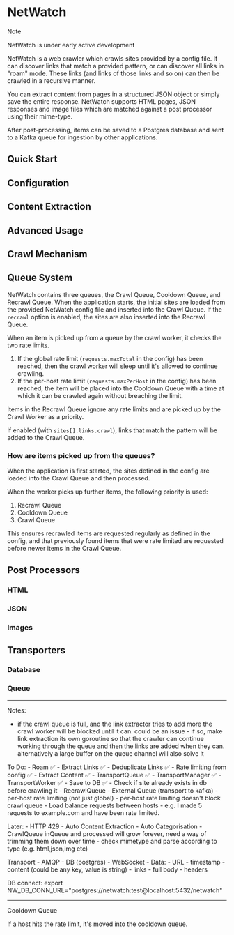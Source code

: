 # NetWatch

> [!NOTE]
> NetWatch is under early active development

NetWatch is a web crawler which crawls sites provided by a config file. It can discover links that match a provided pattern, or can discover all links in "roam" mode. These links (and links of those links and so on) can then be crawled in a recursive manner.

You can extract content from pages in a structured JSON object or simply save the entire response. NetWatch supports HTML pages, JSON responses and image files which are matched against a post processor using their mime-type.

After post-processing, items can be saved to a Postgres database and sent to a Kafka queue for ingestion by other applications.

## Quick Start

## Configuration

## Content Extraction

## Advanced Usage

## Crawl Mechanism

## Queue System

NetWatch contains three queues, the Crawl Queue, Cooldown Queue, and Recrawl Queue. When the application starts, the initial sites are loaded from the provided NetWatch config file and inserted into the Crawl Queue. If the `recrawl` option is enabled, the sites are also inserted into the Recrawl Queue.

When an item is picked up from a queue by the crawl worker, it checks the two rate limits.

1. If the global rate limit (`requests.maxTotal` in the config) has been reached, then the crawl worker will sleep until it's allowed to continue crawling.
2. If the per-host rate limit (`requests.maxPerHost` in the config) has been reached, the item will be placed into the Cooldown Queue with a time at which it can be crawled again without breaching the limit.

Items in the Recrawl Queue ignore any rate limits and are picked up by the Crawl Worker as a priority.

If enabled (with `sites[].links.crawl`), links that match the pattern will be added to the Crawl Queue.

### How are items picked up from the queues?

When the application is first started, the sites defined in the config are loaded into the Crawl Queue and then processed.

When the worker picks up further items, the following priority is used:
1. Recrawl Queue
2. Cooldown Queue
3. Crawl Queue

This ensures recrawled items are requested regularly as defined in the config, and that previously found items that were rate limited are requested before newer items in the Crawl Queue.

## Post Processors
### HTML
### JSON
### Images

## Transporters
### Database
### Queue

---

Notes: 
- if the crawl queue is full, and the link extractor tries to add more the crawl worker will be blocked until it can. could be an issue - if so, make link extraction its own goroutine so that the crawler can continue working through the queue and then the links are added when they can. alternatively a large buffer on the queue channel will also solve it

To Do:
    - Roam ✅
    - Extract Links ✅
    - Deduplicate Links ✅
    - Rate limiting from config ✅
    - Extract Content ✅
    - TransportQueue ✅
    - TransportManager ✅
    - TransportWorker ✅
    - Save to DB ✅
    - Check if site already exists in db before crawling it
    - RecrawlQueue
    - External Queue (transport to kafka)
    - per-host rate limiting (not just global)
    - per-host rate limiting doesn't block crawl queue
    - Load balance requests between hosts
        - e.g. I made 5 requests to example.com and have been rate limited.  

Later:
    - HTTP 429
    - Auto Content Extraction
    - Auto Categorisation
    - CrawlQueue inQueue and processed will grow forever, need a way of trimming them down over time
    - check mimetype and parse according to type (e.g. html,json,img etc)


Transport
    - AMQP
    - DB (postgres)
    - WebSocket
    - Data:
        - URL
        - timestamp
        - content (could be any key, value is string)
        - links
        - full body
        - headers

DB connect: export NW_DB_CONN_URL="postgres://netwatch:test@localhost:5432/netwatch"


---

Cooldown Queue

If a host hits the rate limit, it's moved into the cooldown queue. 